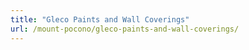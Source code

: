 ```yaml
---
title: "Gleco Paints and Wall Coverings"
url: /mount-pocono/gleco-paints-and-wall-coverings/
---
```

